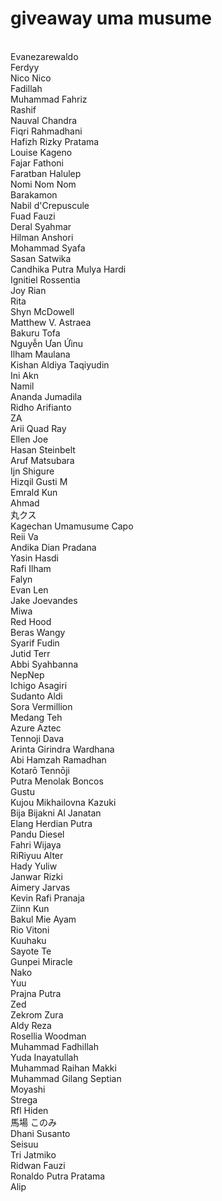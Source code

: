 # giveaway uma musume
<br>
Evanezarewaldo <br>
Ferdyy <br>
Nico Nico <br>
Fadillah <br>
Muhammad Fahriz <br>
Rashif <br>
Nauval Chandra <br>
Fiqri Rahmadhani <br>
Hafizh Rizky Pratama <br>
Louise Kageno <br>
Fajar Fathoni <br>
Faratban Halulep <br>
Nomi Nom Nom <br>
Barakamon <br>
Nabil d'Crepuscule <br>
Fuad Fauzi <br>
Deral Syahmar <br>
Hilman Anshori <br>
Mohammad Syafa <br>
Sasan Satwika <br>
Candhika Putra Mulya Hardi <br>
Ignitiel Rossentia <br>
Joy Rian <br>
Rita <br>
Shyn McDowell <br>
Matthew V. Astraea <br>
Bakuru Tofa <br>
Nguyễn Ưan Ứinu <br>
Ilham Maulana <br>
Kishan Aldiya Taqiyudin <br>
Ini Akn <br>
Namil <br>
Ananda Jumadila <br>
Ridho Arifianto <br>
ZA <br>
Arii Quad Ray <br>
Ellen Joe <br>
Hasan Steinbelt <br>
Aruf Matsubara <br>
Ijn Shigure <br>
Hizqil Gusti M <br>
Emrald Kun <br>
Ahmad <br>
丸クス <br>
Kagechan Umamusume Capo <br>
Reii Va <br>
Andika Dian Pradana <br>
Yasin Hasdi <br>
Rafi Ilham <br>
Falyn <br>
Evan Len <br>
Jake Joevandes <br>
Miwa <br>
Red Hood <br>
Beras Wangy <br>
Syarif Fudin <br>
Jutid Terr <br>
Abbi Syahbanna <br>
NepNep <br>
Ichigo Asagiri <br>
Sudanto Aldi <br>
Sora Vermillion <br>
Medang Teh <br>
Azure Aztec <br>
Tennoji Dava <br>
Arinta Girindra Wardhana <br>
Abi Hamzah Ramadhan <br>
Kotarō Tennōji <br>
Putra Menolak Boncos <br>
Gustu <br>
Kujou Mikhailovna Kazuki <br>
Bija Bijakni Al Janatan <br>
Elang Herdian Putra <br>
Pandu Diesel <br>
Fahri Wijaya <br>
RiRiyuu Alter <br>
Hady Yuliw <br>
Janwar Rizki <br>
Aimery Jarvas <br>
Kevin Rafi Pranaja <br>
Ziinn Kun <br>
Bakul Mie Ayam <br>
Rio Vitoni <br>
Kuuhaku <br>
Sayote Te <br>
Gunpei Miracle <br>
Nako <br>
Yuu <br>
Prajna Putra <br>
Zed <br>
Zekrom Zura <br>
Aldy Reza <br>
Rosellia Woodman <br>
Muhammad Fadhillah <br>
Yuda Inayatullah <br>
Muhammad Raihan Makki <br>
Muhammad Gilang Septian <br>
Moyashi <br>
Strega <br>
Rfl Hiden <br>
馬場 このみ <br>
Dhani Susanto <br>
Seisuu <br>
Tri Jatmiko <br>
Ridwan Fauzi <br>
Ronaldo Putra Pratama <br>
Alip <br>
